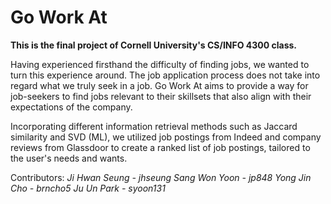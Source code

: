 # Go Work At

__This is the final project of Cornell University's CS/INFO 4300 class.__

Having experienced firsthand the difficulty of finding jobs, we wanted to turn this experience around. The job application process does not take into regard what we truly seek in a job. Go Work At aims to provide a way for job-seekers to find jobs relevant to their skillsets that also align with their expectations of the company.

Incorporating different information retrieval methods such as Jaccard similarity and SVD (ML), we utilized job postings from Indeed and company reviews from Glassdoor to create a ranked list of job postings, tailored to the user's needs and wants.

Contributors:
*Ji Hwan Seung - jhseung*
*Sang Won Yoon - jp848*
*Yong Jin Cho - brncho5*
*Ju Un Park - syoon131*
